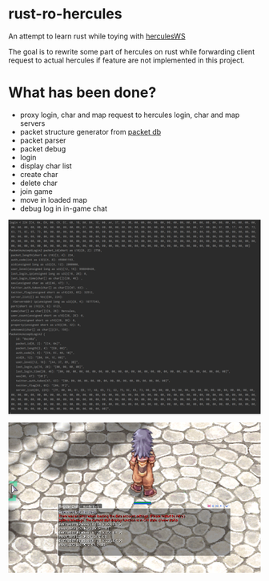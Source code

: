 # rust-ro-hercules

An attempt to learn rust while toying with [herculesWS](https://github.com/HerculesWS/Hercules)

The goal is to rewrite some part of hercules on rust while forwarding client request to actual hercules if feature are not implemented in this project.

# What has been done?
- proxy login, char and map request to hercules login, char and map servers
- packet structure generator from [packet db](https://github.com/nmeylan/rust-ro-hercules/blob/master/server/tools/packets/packets_db)
- packet parser
- packet debug
- login
- display char list
- create char
- delete char
- join game
- move in loaded map
- debug log in in-game chat 


![packets](img/packet_analyzer.PNG)

![packets](img/in_game_debug.PNG)
